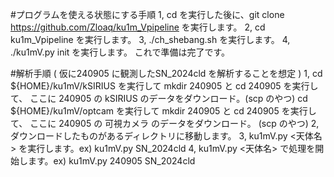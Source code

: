 
#プログラムを使える状態にする手順
1, cd を実行した後に、git clone https://github.com/Zloaq/ku1m_Vpipeline を実行します。
2, cd ku1m_Vpipeline を実行します。
3, ./ch_shebang.sh を実行します。
4, ./ku1mV.py init を実行します。
これで準備は完了です。

#解析手順 ( 仮に240905 に観測したSN_2024cld を解析することを想定 )
1, cd ${HOME}/ku1mV/kSIRIUS を実行して
    mkdir 240905 と cd 240905 を実行して、
    ここに 240905 の kSIRIUS のデータをダウンロード。(scp のやつ)
    cd ${HOME}/ku1mV/optcam を実行して
    mkdir 240905 と cd 240905 を実行して、
    ここに 240905 の 可視カメラ のデータをダウンロード。 (scp のやつ)
2, ダウンロードしたものがあるディレクトリに移動します。
3, ku1mV.py <天体名> を実行します。ex) ku1mV.py SN_2024cld
4, ku1mV.py <YYMMDD> <天体名> で処理を開始します。ex) ku1mV.py 240905 SN_2024cld
